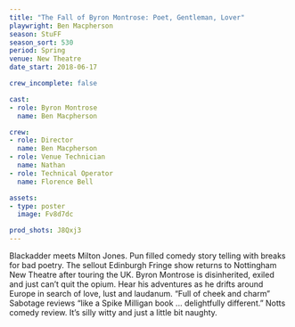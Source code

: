 ```yaml
---
title: "The Fall of Byron Montrose: Poet, Gentleman, Lover"
playwright: Ben Macpherson
season: StuFF
season_sort: 530
period: Spring
venue: New Theatre
date_start: 2018-06-17

crew_incomplete: false

cast:
- role: Byron Montrose 
  name: Ben Macpherson 

crew:
- role: Director 
  name: Ben Macpherson 
- role: Venue Technician
  name: Nathan
- role: Technical Operator
  name: Florence Bell

assets:
- type: poster
  image: Fv8d7dc

prod_shots: J8Qxj3
---
```


Blackadder meets Milton Jones. Pun filled comedy story telling with breaks for bad poetry. The sellout Edinburgh Fringe show returns to Nottingham New Theatre after touring the UK. Byron Montrose is disinherited, exiled and just can’t quit the opium. Hear his adventures as he drifts around Europe in search of love, lust and laudanum. “Full of cheek and charm” Sabotage reviews “like a Spike Milligan book ... delightfully different.”  Notts comedy review.  It’s silly witty and just a little bit naughty.

